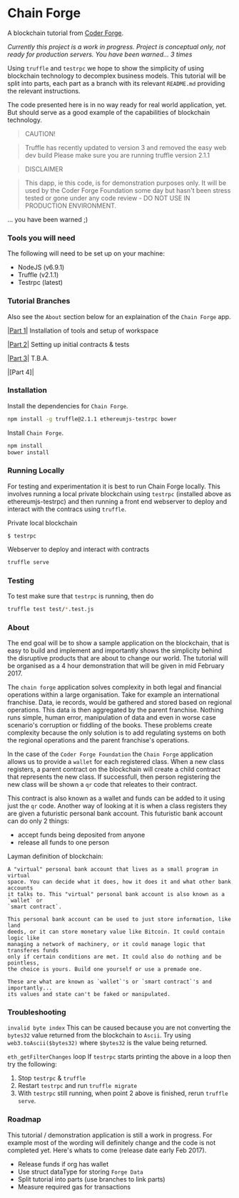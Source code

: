 # Chain Forge

A blockchain tutorial from [Coder Forge](http://coderforge.io).

*Currently this project is a work in progress.*
*Project is conceptual only, not ready for production servers.*
*You have been warned... 3 times*

Using `truffle` and `testrpc` we hope to show the simplicity of using
blockchain technology to decomplex business models. This tutorial will be split
into parts, each part as a branch with its relevant `README.md` providing the
relevant instructions.

The code presented here is in no way ready for real world application, yet. But
should serve as a good example of the capabilities of blockchain technology.

> CAUTION!

> Truffle has recently updated to version 3 and removed the easy web dev build
> Please make sure you are running truffle version 2.1.1

> DISCLAIMER

> This dapp, ie this code, is for demonstration purposes only. It will be used
> by the Coder Forge Foundation some day but hasn't been stress tested or gone
> under any code review - DO NOT USE IN PRODUCTION ENVIRONMENT.

... you have been warned ;)

### Tools you will need

The following will need to be set up on your machine:

 - NodeJS (v6.9.1)
 - Truffle (v2.1.1)
 - Testrpc (latest)


### Tutorial Branches

Also see the `About` section below for an explaination of the `Chain Forge` app.

|[Part 1](https://github.com/coder-forge/chain-forge/tree/part-1)|
Installation of tools and setup of workspace

|[Part 2](https://github.com/coder-forge/chain-forge/tree/part-2)|
Setting up initial contracts & tests

|[Part 3](https://github.com/coder-forge/chain-forge/tree/part-3)|
T.B.A.

|[Part 4]|


### Installation

Install the dependencies for `Chain Forge`.

```bash
npm install -g truffle@2.1.1 ethereumjs-testrpc bower
```

Install `Chain Forge`.

```bash
npm install
bower install
```

### Running Locally

For testing and experimentation it is best to run Chain Forge locally. This involves running a local private blockchain using `testrpc` (installed above as ethereumjs-testrpc) and then running a front end webserver to deploy and interact with the contracs using `truffle`.

Private local blockchain

```
$ testrpc
```

Webserver to deploy and interact with contracts
```bash
truffle serve
```


### Testing

To test make sure that `testrpc` is running, then do
```bash
truffle test test/*.test.js
```


### About

The end goal will be to show a sample application on the blockchain, that is
easy to build and implement and importantly shows the simplicity behind the
disruptive products that are about to change our world. The tutorial will be
organised as a 4 hour demonstration that will be given in mid February 2017.

The `chain forge` application solves complexity in both legal and financial
operations within a large organisation. Take for example an international
franchise. Data, ie records, would be gathered and stored based on regional
operations. This data is then aggregated by the parent franchise. Nothing runs
simple, human error, manipulation of data and even in worse case scenario's
corruption or fiddling of the books. These problems create complexity because
the only solution is to add regulating systems on both the regional operations
and the parent franchise's operations.

In the case of the `Coder Forge Foundation` the `Chain Forge` application allows
us to provide a `wallet` for each registered class. When a new class registers,
a parent contract on the blockchain will create a child contract that represents
the new class. If successfull, then person registering the new class will be
shown a `qr` code that releates to their contract.

This contract is also known as a wallet and funds can be added to it using just
the `qr` code. Another way of looking at it is when a class registers they are
given a futuristic personal bank account. This futuristic bank account can do
only 2 things:

 - accept funds being deposited from anyone
 - release all funds to one person

Layman definition of blockchain:
```
A "virtual" personal bank account that lives as a small program in virtual
space. You can decide what it does, how it does it and what other bank accounts
it talks to. This "virtual" personal bank account is also known as a `wallet` or
`smart contract`.

This personal bank account can be used to just store information, like land
deeds, or it can store monetary value like Bitcoin. It could contain logic like
managing a network of machinery, or it could manage logic that transferes funds
only if certain conditions are met. It could also do nothing and be pointless,
the choice is yours. Build one yourself or use a premade one.

These are what are known as `wallet`'s or `smart contract`'s and importantly...
its values and state can't be faked or manipulated.
```


### Troubleshooting

`invalid byte index`
This can be caused because you are not converting the `bytes32` value returned
from the blockchain to `Ascii`. Try using `web3.toAscii($bytes32)` where
`$bytes32` is the value being returned.


`eth_getFilterChanges` loop
If `testrpc` starts printing the above in a loop then try the following:
 1. Stop `testrpc` & `truffle`
 2. Restart `testrpc` and run `truffle migrate`
 3. With `testrpc` still running, when point 2 above is finished, rerun `truffle
 serve`.


### Roadmap

This tutorial / demonstration application is still a work in progress. For
example most of the wording will definitely change and the code is not
completed yet. Here's whats to come (release date early Feb 2017).

- Release funds if org has wallet
- Use struct dataType for storing `Forge Data`
- Split tutorial into parts (use branches to link parts)
- Measure required gas for transactions
